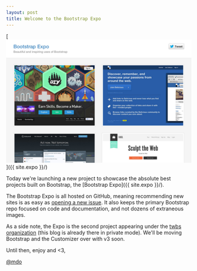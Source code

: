 ```yaml
---
layout: post
title: Welcome to the Bootstrap Expo
---
```


[![Bootstrap Expo](/assets/img/2013/03/bootstrap-expo.jpg)]({{ site.expo }}/)

Today we're launching a new project to showcase the absolute best projects built on Bootstrap, the [Bootstrap Expo]({{ site.expo }}/).

The Bootstrap Expo is all hosted on GitHub, meaning recommending new sites is as easy as [opening a new issue](https://github.com/twbs/bootstrap-expo/issues/new). It also keeps the primary Bootstrap repo focused on code and documentation, and not dozens of extraneous images.

As a side note, the Expo is the second project appearing under the [twbs organization](https://github.com/twbs) (this blog is already there in private mode). We'll be moving Bootstrap and the Customizer over with v3 soon.

Until then, enjoy and <3,

[@mdo](https://twitter.com/mdo)